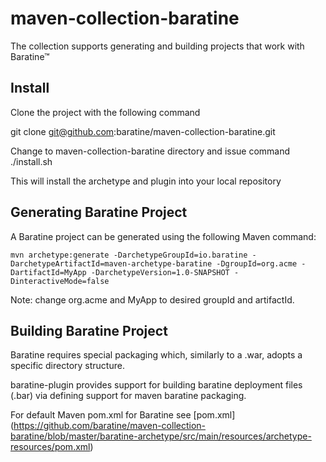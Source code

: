 # maven-collection-baratine

The collection supports generating and building projects that work with Baratine™

## Install 

Clone the project with the following command 

git clone git@github.com:baratine/maven-collection-baratine.git

Change to maven-collection-baratine directory and issue command
./install.sh

This will install the archetype and plugin into your local repository

## Generating Baratine Project

A Baratine project can be generated using the following Maven command:

`mvn archetype:generate -DarchetypeGroupId=io.baratine -DarchetypeArtifactId=maven-archetype-baratine -DgroupId=org.acme -DartifactId=MyApp -DarchetypeVersion=1.0-SNAPSHOT -DinteractiveMode=false`

Note: change org.acme and MyApp to desired groupId and artifactId.

## Building Baratine Project

Baratine requires special packaging which, similarly to a .war, adopts a specific 
directory structure. 

baratine-plugin provides support for building baratine deployment files (.bar) 
via defining support for maven baratine packaging.

For default Maven pom.xml for Baratine see [pom.xml] (https://github.com/baratine/maven-collection-baratine/blob/master/baratine-archetype/src/main/resources/archetype-resources/pom.xml)
 

